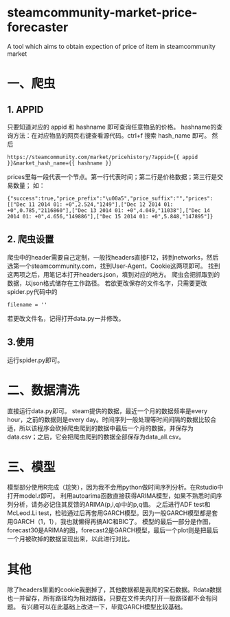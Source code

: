 # steamcommunity-market-price-forecaster
A tool which aims to obtain expection of price of item in steamcommunity market

# 一、爬虫
## 1. APPID
只要知道对应的 appid 和 hashname 即可查询任意物品的价格。
hashname的查询方法：在对应物品的网页右键查看源代码。ctrl+f 搜索 hash_name 即可。
然后
```
https://steamcommunity.com/market/pricehistory/?appid={{ appid }}&market_hash_name={{ hashname }}
```
prices里每一段代表一个节点。第一行代表时间；第二行是价格数据；第三行是交易数量；
如：
```
{"success":true,"price_prefix":"\u00a5","price_suffix":"","prices":[["Dec 11 2014 01: +0",2.524,"1249"],["Dec 12 2014 01: +0",0.785,"2116860"],["Dec 13 2014 01: +0",4.049,"11038"],["Dec 14 2014 01: +0",4.656,"149886"],["Dec 15 2014 01: +0",5.848,"147895"]}
```
## 2. 爬虫设置
爬虫中的header需要自己定制，一般找headers直接F12，转到networks，然后选第一个steamcommunity.com，找到User-Agent，Cookie这两项即可。
找到这两项之后，用笔记本打开headers.json，填到对应的地方。
爬虫会把抓取到的数据，以json格式储存在工作路径。
若欲更改保存的文件名字，只需要更改spider.py代码中的
```
filename = ''
```
若更改文件名，记得打开data.py一并修改。
## 3.使用
运行spider.py即可。
# 二、数据清洗
直接运行data.py即可。
steam提供的数据，最近一个月的数据频率是every hour，之前的数据则是every day。时间序列一般处理等时间间隔的数据比较合适，所以该程序会砍掉爬虫爬到的数据中最后一个月的数据，并保存为data.csv；之后，它会把爬虫爬到的数据全部保存为data_all.csv。

# 三、模型
模型部分使用R完成（尬笑），因为我不会用python做时间序列分析。在Rstudio中打开model.r即可。
利用autoarima函数直接获得ARIMA模型，如果不熟悉时间序列分析，请务必记住其反馈的ARIMA(p,i,q)中的p,q值。
之后进行ADF test和McLeod.Li test，检验通过后再套用GARCH模型。因为一般GARCH模型都是套用GARCH（1，1），我也就懒得再搞AIC和BIC了。
模型的最后一部分是作图，forecast30是ARIMA的图，forecast2是GARCH模型，最后一个plot则是把最后一个月被砍掉的数据呈现出来，以此进行对比。

# 其他
除了headers里面的cookie我删掉了，其他数据都是我爬的宝石数据。Rdata数据也一并留存，所有路径均为相对路径，只要在文件夹内打开一般路径都不会有问题。
有兴趣可以在此基础上改进一下，毕竟GARCH模型比较基础。

